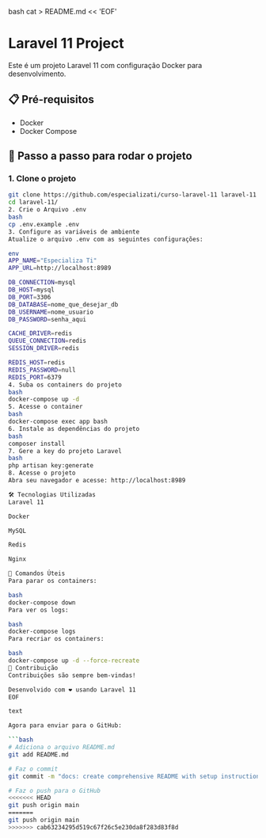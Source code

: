 bash
cat > README.md << 'EOF'
# Laravel 11 Project
Este é um projeto Laravel 11 com configuração Docker para desenvolvimento.

## 📋 Pré-requisitos

- Docker
- Docker Compose

## 🚀 Passo a passo para rodar o projeto

### 1. Clone o projeto
```bash
git clone https://github.com/especializati/curso-laravel-11 laravel-11
cd laravel-11/
2. Crie o Arquivo .env
bash
cp .env.example .env
3. Configure as variáveis de ambiente
Atualize o arquivo .env com as seguintes configurações:

env
APP_NAME="Especializa Ti"
APP_URL=http://localhost:8989

DB_CONNECTION=mysql
DB_HOST=mysql
DB_PORT=3306
DB_DATABASE=nome_que_desejar_db
DB_USERNAME=nome_usuario
DB_PASSWORD=senha_aqui

CACHE_DRIVER=redis
QUEUE_CONNECTION=redis
SESSION_DRIVER=redis

REDIS_HOST=redis
REDIS_PASSWORD=null
REDIS_PORT=6379
4. Suba os containers do projeto
bash
docker-compose up -d
5. Acesse o container
bash
docker-compose exec app bash
6. Instale as dependências do projeto
bash
composer install
7. Gere a key do projeto Laravel
bash
php artisan key:generate
8. Acesse o projeto
Abra seu navegador e acesse: http://localhost:8989

🛠️ Tecnologias Utilizadas
Laravel 11

Docker

MySQL

Redis

Nginx

📝 Comandos Úteis
Para parar os containers:

bash
docker-compose down
Para ver os logs:

bash
docker-compose logs
Para recriar os containers:

bash
docker-compose up -d --force-recreate
🤝 Contribuição
Contribuições são sempre bem-vindas!

Desenvolvido com ❤️ usando Laravel 11
EOF

text

Agora para enviar para o GitHub:

```bash
# Adiciona o arquivo README.md
git add README.md

# Faz o commit
git commit -m "docs: create comprehensive README with setup instructions"

# Faz o push para o GitHub
<<<<<<< HEAD
git push origin main
=======
git push origin main
>>>>>>> cab63234295d519c67f26c5e230da8f283d83f8d
